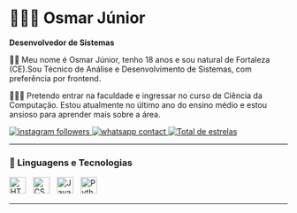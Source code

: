 # 👨🏻‍💻 Osmar Júnior

**Desenvolvedor de Sistemas**

👋🏻 Meu nome é Osmar Júnior, tenho 18 anos e sou natural de Fortaleza (CE).Sou Técnico de Análise e  Desenvolvimento de Sistemas, com preferência por frontend.


👨🏻‍🎓 Pretendo entrar na faculdade e ingressar no curso de Ciência da Computação. Estou atualmente no último ano  do ensino médio e estou ansioso para aprender mais sobre a área.

<p align="left">
    <a href="https://www.instagram.com/osmrr.wxz">
        <img 
            alt="instagram followers" 
            title="Siga-me no Instagram" 
            src="https://custom-icon-badges.demolab.com/badge/Instagram-Follow-E4405F?style=for-the-badge&logo=instagram&logoColor=white&labelColor=C13584"
        />
    </a>
    <a href="https://wa.me/5585989371589">
        <img 
            alt="whatsapp contact" 
            title="Entre em contato pelo WhatsApp" 
            src="https://custom-icon-badges.demolab.com/badge/WhatsApp-Contato-25D366?style=for-the-badge&logo=whatsapp&logoColor=white&labelColor=128C7E"
        />
    </a> 
    <a href="https://github.com/osmarjunior10">
        <img 
            alt="Total de estrelas" 
            title="Total de estrelas GitHub" 
            src="https://custom-icon-badges.demolab.com/github/stars/osmarjunior10?color=55960c&style=for-the-badge&labelColor=488207&logo=star&label=estrelas"
        />
    </a>
    
</p>

---

### 🤖 Linguagens e Tecnologias

<img 
    align="left" 
    alt="HTML"
    title="HTML" 
    width="30px" 
    style="padding-right: 10px;" 
    src="https://cdn.jsdelivr.net/gh/devicons/devicon@latest/icons/html5/html5-original.svg" 
/>
<img 
    align="left" 
    alt="CSS" 
    title="CSS"
    width="30px" 
    style="padding-right: 10px;" 
    src="https://cdn.jsdelivr.net/gh/devicons/devicon@latest/icons/css3/css3-original.svg" 
/>
<img 
    align="left" 
    alt="JavaScript" 
    title="JavaScript"
    width="30px" 
    style="padding-right: 10px;" 
    src="https://cdn.jsdelivr.net/gh/devicons/devicon@latest/icons/javascript/javascript-original.svg" 
/>
<img 
    align="left" 
    alt="Python" 
    title="Python"
    width="30px" 
    style="padding-right: 10px;" 
    src="https://cdn.jsdelivr.net/gh/devicons/devicon@latest/icons/python/python-original.svg" 
/>

<br/>
<br/>


---



